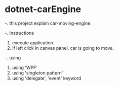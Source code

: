 # dotnet-carEngine

-. this project explain car-moving-engine.

-. Instructions
1. execute application.
2. if left click in canvas panel, car is going to move.

-. using
1. using 'WPF'
2. using 'singleton pattern'
3. using 'delegate', 'event' keyword
